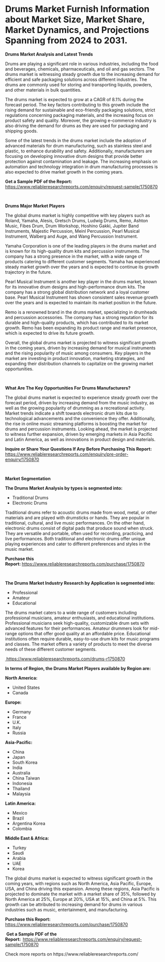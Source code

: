 <p><h1>Drums Market Furnish Information about Market Size, Market Share, Market Dynamics, and Projections Spanning from 2024 to 2031.</h1></p><p><strong>Drums Market Analysis and Latest Trends</strong></p>
<p><p>Drums are playing a significant role in various industries, including the food and beverages, chemicals, pharmaceuticals, and oil and gas sectors. The drums market is witnessing steady growth due to the increasing demand for efficient and safe packaging solutions across different industries. The drums are commonly used for storing and transporting liquids, powders, and other materials in bulk quantities.</p><p>The drums market is expected to grow at a CAGR of 8.1% during the forecast period. The key factors contributing to this growth include the rising demand for sustainable and eco-friendly packaging solutions, strict regulations concerning packaging materials, and the increasing focus on product safety and quality. Moreover, the growing e-commerce industry is also driving the demand for drums as they are used for packaging and shipping goods.</p><p>Some of the latest trends in the drums market include the adoption of advanced materials for drum manufacturing, such as stainless steel and plastic, to enhance durability and safety. Additionally, manufacturers are focusing on developing innovative drum designs that provide better protection against contamination and leakage. The increasing emphasis on automation and technology integration in drum manufacturing processes is also expected to drive market growth in the coming years.</p></p>
<p><strong>Get a Sample PDF of the Report:&nbsp;</strong> <a href="https://www.reliableresearchreports.com/enquiry/request-sample/1750870">https://www.reliableresearchreports.com/enquiry/request-sample/1750870</a></p>
<p>&nbsp;</p>
<p><strong>Drums Major Market Players</strong></p>
<p><p>The global drums market is highly competitive with key players such as Roland, Yamaha, Alesis, Gretsch Drums, Ludwig Drums, Remo, Ashton Music, Fibes Drum, Drum Workshop, Hoshino Gakki, Jupiter Band Instruments, Majestic Percussion, Meinl Percussion, Pearl Musical Instrument, Walberg and Auge, and Wang Percussion Instrument.</p><p>Yamaha Corporation is one of the leading players in the drums market and is known for its high-quality drum kits and percussion instruments. The company has a strong presence in the market, with a wide range of products catering to different customer segments. Yamaha has experienced steady market growth over the years and is expected to continue its growth trajectory in the future.</p><p>Pearl Musical Instrument is another key player in the drums market, known for its innovative drum designs and high-performance drum kits. The company has a strong global distribution network and a loyal customer base. Pearl Musical Instrument has shown consistent sales revenue growth over the years and is expected to maintain its market position in the future.</p><p>Remo is a renowned brand in the drums market, specializing in drumheads and percussion accessories. The company has a strong reputation for its durable and high-quality products, which has contributed to its market growth. Remo has been expanding its product range and market presence, which is expected to drive its future growth.</p><p>Overall, the global drums market is projected to witness significant growth in the coming years, driven by increasing demand for musical instruments and the rising popularity of music among consumers. Key players in the market are investing in product innovation, marketing strategies, and expanding their distribution channels to capitalize on the growing market opportunities.</p></p>
<p>&nbsp;</p>
<p><strong>What Are The Key Opportunities For Drums Manufacturers?</strong></p>
<p><p>The global drums market is expected to experience steady growth over the forecast period, driven by increasing demand from the music industry, as well as the growing popularity of drumming as a recreational activity. Market trends indicate a shift towards electronic drum kits due to technological advancements and the convenience they offer. Additionally, the rise in online music streaming platforms is boosting the market for drums and percussion instruments. Looking ahead, the market is projected to witness further expansion, driven by emerging markets in Asia Pacific and Latin America, as well as innovations in product design and materials.</p></p>
<p><strong>Inquire or Share Your Questions If Any Before Purchasing This Report:</strong> <a href="https://www.reliableresearchreports.com/enquiry/pre-order-enquiry/1750870">https://www.reliableresearchreports.com/enquiry/pre-order-enquiry/1750870</a></p>
<p>&nbsp;</p>
<p><strong>Market Segmentation</strong></p>
<p><strong>The Drums Market Analysis by types is segmented into:</strong></p>
<p><ul><li>Traditional Drums</li><li>Electronic Drums</li></ul></p>
<p><p>Traditional drums refer to acoustic drums made from wood, metal, or other materials and are played with drumsticks or hands. They are popular in traditional, cultural, and live music performances. On the other hand, electronic drums consist of digital pads that produce sound when struck. They are versatile and portable, often used for recording, practicing, and live performances. Both traditional and electronic drums offer unique playing experiences and cater to different preferences and styles in the music market.</p></p>
<p><strong>Purchase this Report:&nbsp;</strong><a href="https://www.reliableresearchreports.com/purchase/1750870">https://www.reliableresearchreports.com/purchase/1750870</a></p>
<p>&nbsp;</p>
<p><strong>The Drums Market Industry Research by Application is segmented into:</strong></p>
<p><ul><li>Professional</li><li>Amateur</li><li>Educational</li></ul></p>
<p><p>The drums market caters to a wide range of customers including professional musicians, amateur enthusiasts, and educational institutions. Professional musicians seek high-quality, customizable drum sets with advanced features for their performances. Amateur drummers look for mid-range options that offer good quality at an affordable price. Educational institutions often require durable, easy-to-use drum kits for music programs and classes. The market offers a variety of products to meet the diverse needs of these different customer segments.</p></p>
<p><a href="https://www.reliableresearchreports.com/drums-r1750870">&nbsp;https://www.reliableresearchreports.com/drums-r1750870</a></p>
<p><strong>In terms of Region, the Drums Market Players available by Region are:</strong></p>
<p>
    <p> <strong> North America: </strong>
        <ul>
            <li>United States</li>
            <li>Canada</li>
        </ul>
        </p> 
    <p> <strong> Europe: </strong>
        <ul>
            <li>Germany</li>
            <li>France</li>
            <li>U.K.</li>
            <li>Italy</li>
            <li>Russia</li>
        </ul>
        </p> 
    <p> <strong> Asia-Pacific: </strong>
        <ul>
            <li>China</li>
            <li>Japan</li>
            <li>South Korea</li>
            <li>India</li>
            <li>Australia</li>
            <li>China Taiwan</li>
            <li>Indonesia</li>
            <li>Thailand</li>
            <li>Malaysia</li>
        </ul>
        </p> 
    <p> <strong> Latin America: </strong>
        <ul>
            <li>Mexico</li>
            <li>Brazil</li>
            <li>Argentina Korea</li>
            <li>Colombia</li>
        </ul>
        </p> 
    <p> <strong> Middle East & Africa: </strong>
        <ul>
            <li>Turkey</li>
            <li>Saudi</li>
            <li>Arabia</li>
            <li>UAE</li>
            <li>Korea</li>
        </ul>
    </p>
    </p>
<p><p>The global drums market is expected to witness significant growth in the coming years, with regions such as North America, Asia Pacific, Europe, USA, and China driving this expansion. Among these regions, Asia Pacific is projected to dominate the market with a market share of 35%, followed by North America at 25%, Europe at 20%, USA at 15%, and China at 5%. This growth can be attributed to increasing demand for drums in various industries such as music, entertainment, and manufacturing.</p></p>
<p><strong>Purchase this Report: </strong><a href="https://www.reliableresearchreports.com/purchase/1750870">https://www.reliableresearchreports.com/purchase/1750870</a></p>
<p>&nbsp;<strong>Get a Sample PDF of the Report:&nbsp;&nbsp;</strong><a href="https://www.reliableresearchreports.com/enquiry/request-sample/1750870">https://www.reliableresearchreports.com/enquiry/request-sample/1750870</a></p>
<p><strong></strong></p>
<p>Check more reports on https://www.reliableresearchreports.com/</p>
